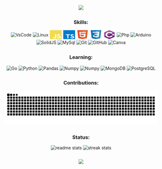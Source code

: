 <h1 align="center">
    <img src="https://readme-typing-svg.herokuapp.com/?font=Righteous&size=35&center=true&vCenter=true&width=500&height=70&duration=3000&lines=Hello+There;" />
</h1>
<div align="center">
  <div>
    <h3>Skills:</h3>
  </div>
  <div style="display: inline_block">
    <img align="center" alt="VsCode" height="30" width="40" src="https://cdn.jsdelivr.net/gh/devicons/devicon/icons/vscode/vscode-original.svg">
    <img align="center" alt="Linux" height="30" width="40" src="https://cdn.jsdelivr.net/gh/devicons/devicon/icons/linux/linux-original.svg">
    <img align="center" alt="Js" height="30" width="40" src="https://raw.githubusercontent.com/devicons/devicon/master/icons/javascript/javascript-plain.svg">
    <img align="center" alt="Ts" height="30" width="40" src="https://raw.githubusercontent.com/devicons/devicon/master/icons/typescript/typescript-plain.svg">
    <img align="center" alt="HTML" height="30" width="40" src="https://raw.githubusercontent.com/devicons/devicon/master/icons/html5/html5-original.svg">
    <img align="center" alt="CSS" height="30" width="40" src="https://raw.githubusercontent.com/devicons/devicon/master/icons/css3/css3-original.svg">
    <img align="center" alt="Csharp" height="30" width="40" src="https://raw.githubusercontent.com/devicons/devicon/master/icons/csharp/csharp-original.svg">
    <img align="center" alt="Php" height="50" width="60" src="https://cdn.jsdelivr.net/gh/devicons/devicon/icons/php/php-original.svg">
    <img align="center" alt="Arduino" height="40" width="50" src="https://cdn.jsdelivr.net/gh/devicons/devicon@latest/icons/solidjs/solidjs-original.svg" />
    <img align="center" alt="SolidJS" height="30" width="40" src="https://cdn.jsdelivr.net/gh/devicons/devicon/icons/arduino/arduino-original.svg">
    <img align="center" alt="MySql" height="30" width="40" src="https://cdn.jsdelivr.net/gh/devicons/devicon/icons/mysql/mysql-original.svg">
    <img align="center" alt="Git" height="30" width="40" src="https://cdn.jsdelivr.net/gh/devicons/devicon/icons/git/git-original.svg">
    <img align="center" alt="GitHub" height="30" width="40" src="https://cdn.jsdelivr.net/gh/devicons/devicon/icons/github/github-original.svg">
    <img align="center" alt="Canva" height="30" width="40" src="https://cdn.jsdelivr.net/gh/devicons/devicon@latest/icons/canva/canva-original.svg" />
  </div>
</div>
  
  ##
<div align="center">
  <h3>Learning:</h3>
  <img align="center" alt="Go" height="50" width="60" src="https://cdn.jsdelivr.net/gh/devicons/devicon/icons/go/go-original-wordmark.svg" />
  <img align="center" alt="Python" height="40" width="50" src="https://cdn.jsdelivr.net/gh/devicons/devicon@latest/icons/python/python-original.svg" />
  <img align="center" alt="Pandas" height="40" width="50" src="https://cdn.jsdelivr.net/gh/devicons/devicon@latest/icons/pandas/pandas-original.svg" />
  <img align="center" alt="Numpy" height="40" width="50" src="https://cdn.jsdelivr.net/gh/devicons/devicon@latest/icons/numpy/numpy-original.svg" />      
  <img align="center" alt="Numpy" height="40" width="50" src="https://cdn.jsdelivr.net/gh/devicons/devicon@latest/icons/r/r-original.svg" />
  <img align="center" alt="MongoDB" height="40" width="50" src="https://cdn.jsdelivr.net/gh/devicons/devicon@latest/icons/mongodb/mongodb-original.svg" />
  <img align="center" alt="PostgreSQL" height="40" width="50" src="https://cdn.jsdelivr.net/gh/devicons/devicon@latest/icons/postgresql/postgresql-original.svg" />
</div>

##
<div align="center">
  <h3>Contributions:</h3>
  <img alt="snake eating my contributions" src="https://raw.githubusercontent.com/CarlosDPRizo/CarlosDPRizo/output/github-contribution-grid-snake.svg" />
</div>

  ##
<h3 align="center">Status:</h3>
<div align=center>
  <img width=390 src="https://github-readme-stats.vercel.app/api?username=CarlosDPRizo&count_private=true&show_icons=true&theme=react&rank_icon=github&border_radius=10" alt="readme stats"/>
  <img width=415 src="https://streak-stats.demolab.com/?user=CarlosDPRizo&count_private=true&theme=react&border_radius=10" alt="streak stats"/>
</div>

  ##
<div align="center"> 
  <a href="https://www.linkedin.com/in/carlos-rizo-7959ba217/" target="_blank"><img src="https://img.shields.io/badge/-LinkedIn-%230077B5?style=for-the-badge&logo=linkedin&logoColor=white" target="_blank"></a> 
</div>
